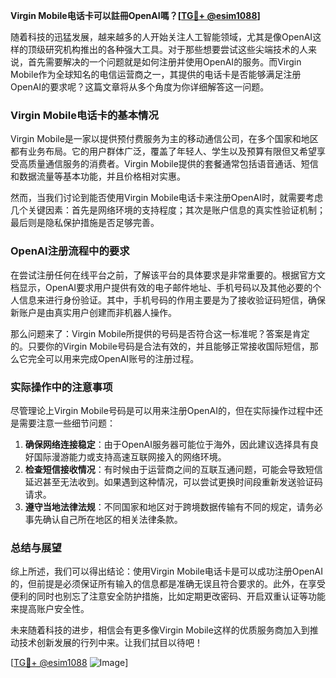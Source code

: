 **Virgin Mobile电话卡可以註冊OpenAI嗎？[[TG💪+ @esim1088](https://t.me/s/esim1088)]**

随着科技的迅猛发展，越来越多的人开始关注人工智能领域，尤其是像OpenAI这样的顶级研究机构推出的各种强大工具。对于那些想要尝试这些尖端技术的人来说，首先需要解决的一个问题就是如何注册并使用OpenAI的服务。而Virgin Mobile作为全球知名的电信运营商之一，其提供的电话卡是否能够满足注册OpenAI的要求呢？这篇文章将从多个角度为你详细解答这一问题。

### Virgin Mobile电话卡的基本情况

Virgin Mobile是一家以提供预付费服务为主的移动通信公司，在多个国家和地区都有业务布局。它的用户群体广泛，覆盖了年轻人、学生以及预算有限但又希望享受高质量通信服务的消费者。Virgin Mobile提供的套餐通常包括语音通话、短信和数据流量等基本功能，并且价格相对实惠。

然而，当我们讨论到能否使用Virgin Mobile电话卡来注册OpenAI时，就需要考虑几个关键因素：首先是网络环境的支持程度；其次是账户信息的真实性验证机制；最后则是隐私保护措施是否足够完善。

### OpenAI注册流程中的要求

在尝试注册任何在线平台之前，了解该平台的具体要求是非常重要的。根据官方文档显示，OpenAI要求用户提供有效的电子邮件地址、手机号码以及其他必要的个人信息来进行身份验证。其中，手机号码的作用主要是为了接收验证码短信，确保新账户是由真实用户创建而非机器人操作。

那么问题来了：Virgin Mobile所提供的号码是否符合这一标准呢？答案是肯定的。只要你的Virgin Mobile号码是合法有效的，并且能够正常接收国际短信，那么它完全可以用来完成OpenAI账号的注册过程。

### 实际操作中的注意事项

尽管理论上Virgin Mobile号码是可以用来注册OpenAI的，但在实际操作过程中还是需要注意一些细节问题：

1. **确保网络连接稳定**：由于OpenAI服务器可能位于海外，因此建议选择具有良好国际漫游能力或支持高速互联网接入的网络环境。
2. **检查短信接收情况**：有时候由于运营商之间的互联互通问题，可能会导致短信延迟甚至无法收到。如果遇到这种情况，可以尝试更换时间段重新发送验证码请求。
3. **遵守当地法律法规**：不同国家和地区对于跨境数据传输有不同的规定，请务必事先确认自己所在地区的相关法律条款。

### 总结与展望

综上所述，我们可以得出结论：使用Virgin Mobile电话卡是可以成功注册OpenAI的，但前提是必须保证所有输入的信息都是准确无误且符合要求的。此外，在享受便利的同时也别忘了注意安全防护措施，比如定期更改密码、开启双重认证等功能来提高账户安全性。

未来随着科技的进步，相信会有更多像Virgin Mobile这样的优质服务商加入到推动技术创新发展的行列中来。让我们拭目以待吧！

[[TG💪+ @esim1088](https://t.me/s/esim1088) ![Image](https://i.postimg.cc/4NQfJmqS/Snipaste-2025-05-13-00-14-12.png)]